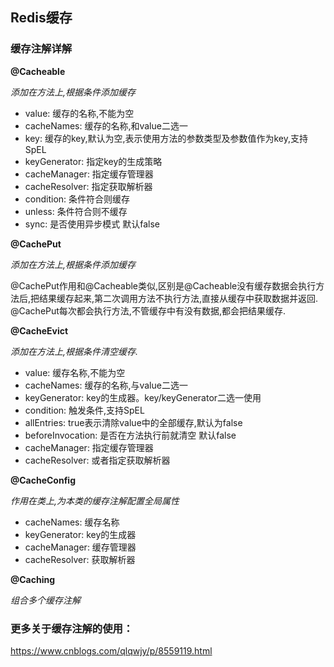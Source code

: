 ## Redis缓存

### 缓存注解详解

**@Cacheable**

_添加在方法上,根据条件添加缓存_

* value:  缓存的名称,不能为空
* cacheNames:  缓存的名称,和value二选一
* key:  缓存的key,默认为空,表示使用方法的参数类型及参数值作为key,支持SpEL
* keyGenerator:  指定key的生成策略
* cacheManager:  指定缓存管理器
* cacheResolver:  指定获取解析器
* condition:  条件符合则缓存
* unless:  条件符合则不缓存
* sync:  是否使用异步模式 默认false

**@CachePut**

_添加在方法上,根据条件添加缓存_

@CachePut作用和@Cacheable类似,区别是@Cacheable没有缓存数据会执行方法后,把结果缓存起来,第二次调用方法不执行方法,直接从缓存中获取数据并返回.
@CachePut每次都会执行方法,不管缓存中有没有数据,都会把结果缓存.

**@CacheEvict**

_添加在方法上,根据条件清空缓存._

* value:  缓存名称,不能为空
* cacheNames: 缓存的名称,与value二选一
* keyGenerator:  key的生成器。key/keyGenerator二选一使用
* condition:  触发条件,支持SpEL
* allEntries:  true表示清除value中的全部缓存,默认为false
* beforeInvocation:  是否在方法执行前就清空 默认false
* cacheManager:  指定缓存管理器
* cacheResolver:  或者指定获取解析器

**@CacheConfig**

_作用在类上,为本类的缓存注解配置全局属性_

* cacheNames: 缓存名称
* keyGenerator: key的生成器
* cacheManager: 缓存管理器
* cacheResolver: 获取解析器

**@Caching**

_组合多个缓存注解_

### 更多关于缓存注解的使用：

https://www.cnblogs.com/qlqwjy/p/8559119.html